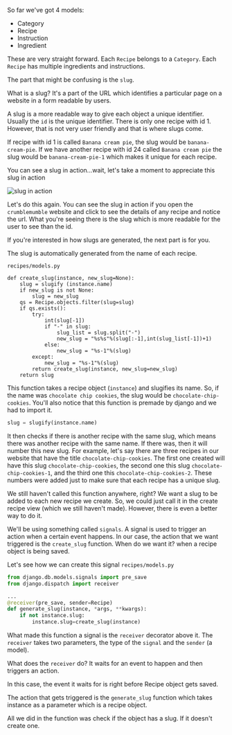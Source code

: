 So far we've got 4 models:

 * Category
 * Recipe
 * Instruction
 * Ingredient

These are very straight forward. Each `Recipe` belongs to a `Category`. Each `Recipe` has multiple ingredients and instructions.

The part that might be confusing is the `slug`.

What is a slug? It's a part of the URL which identifies a particular page on a website in a form readable by users.

A slug is a more readable way to give each object a unique identifier. Usually the `id` is the unique identifier. There is only one recipe with id 1. However, that is not very user friendly and that is where slugs come.

If recipe with id 1 is called `Banana cream pie`, the slug would be `banana-cream-pie`. If we have another recipe with id 24 called `Banana cream pie` the slug would be `banana-cream-pie-1` which makes it unique for each recipe.

You can see a slug in action...wait, let's take a moment to appreciate this slug in action


![slug in action](https://media.giphy.com/media/11zeCgKZ1MaNuE/giphy.gif)

Let's do this again. You can see the slug in action if you open the `crumblemumble` website and click to see the details of any recipe and notice the url. What you're seeing there is the slug which is more readable for the user to see than the id.

If you're interested in how slugs are generated, the next part is for you.

The slug is automatically generated from the name of each recipe.

`recipes/models.py`
```
def create_slug(instance, new_slug=None):
    slug = slugify (instance.name)
    if new_slug is not None:
        slug = new_slug
    qs = Recipe.objects.filter(slug=slug)
    if qs.exists():
        try:
            int(slug[-1])
            if "-" in slug:
                slug_list = slug.split("-")
                new_slug = "%s%s"%(slug[:-1],int(slug_list[-1])+1)
            else:
                new_slug = "%s-1"%(slug)
        except:
            new_slug = "%s-1"%(slug)
        return create_slug(instance, new_slug=new_slug)
    return slug
```

This function takes a recipe object (`instance`) and slugifies its name. So, if the name was `chocolate chip cookies`, the slug would be `chocolate-chip-cookies`. You'll also notice that this function is premade by django and we had to import it.


```python
slug = slugify(instance.name)
```
It then checks if there is another recipe with the same slug, which means there was another recipe with the same name. If there was, then it will number this new slug. For example, let's say there are three recipes in our website that have the title `chocolate-chip-cookies`. The first one created will have this slug `chocolate-chip-cookies`, the second one this slug `chocolate-chip-cookies-1`, and the third one this `chocolate-chip-cookies-2`. These numbers were added just to make sure that each recipe has a unique slug.

We still haven't called this function anywhere, right?
We want a slug to be added to each new recipe we create. So, we could just call it in the create recipe view (which we still haven't made). However, there is even a better way to do it.

We'll be using something called `signals`. A signal is used to trigger an action when a certain event happens.
In our case, the action that we want triggered is the `create_slug` function. 
When do we want it? when a recipe object is being saved.

Let's see how we can create this signal
`recipes/models.py`
```python
from django.db.models.signals import pre_save
from django.dispatch import receiver

...
@receiver(pre_save, sender=Recipe)
def generate_slug(instance, *args, **kwargs):
    if not instance.slug:
        instance.slug=create_slug(instance)
```

What made this function a signal is the `receiver` decorator above it. The `receiver` takes two parameters, the type of the `signal` and the `sender` (a model).

What does the `receiver` do? It waits for an event to happen and then triggers an action.

In this case, the event it waits for is right before Recipe object gets saved.

The action that gets triggered is the `generate_slug` function which takes instance as a parameter which is a recipe object.

All we did in the function was check if the object has a slug. If it doesn't create one.
